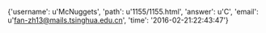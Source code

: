 {'username': u'McNuggets', 'path': u'1155/1155.html', 'answer': u'C', 'email': u'fan-zh13@mails.tsinghua.edu.cn', 'time': '2016-02-21:22:43:47'}